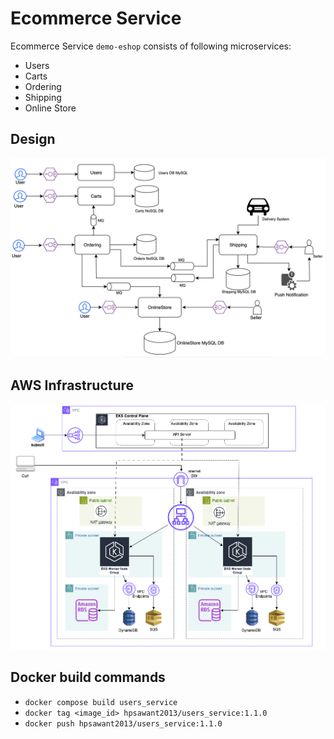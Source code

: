 # Ecommerce Service
Ecommerce Service `demo-eshop` consists of following microservices:
- Users
- Carts
- Ordering
- Shipping
- Online Store

## Design
![Alt text](Ecommerce_Design.png)

## AWS Infrastructure
![Alt text](AWS_Infra.png)

## Docker build commands
- `docker compose build users_service`
- `docker tag <image_id> hpsawant2013/users_service:1.1.0`
- `docker push hpsawant2013/users_service:1.1.0`